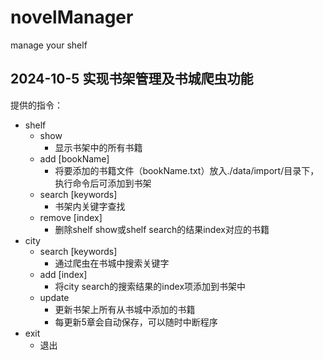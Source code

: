 # novelManager
manage your shelf

## 2024-10-5 实现书架管理及书城爬虫功能
提供的指令：
- shelf
  - show
    - 显示书架中的所有书籍
  - add [bookName]
    - 将要添加的书籍文件（bookName.txt）放入./data/import/目录下，执行命令后可添加到书架
  - search [keywords]
    - 书架内关键字查找
  - remove [index]
    - 删除shelf show或shelf search的结果index对应的书籍
- city
  - search [keywords]
    - 通过爬虫在书城中搜索关键字
  - add [index]
    - 将city search的搜索结果的index项添加到书架中
  - update
    - 更新书架上所有从书城中添加的书籍
    - 每更新5章会自动保存，可以随时中断程序
- exit
  - 退出
